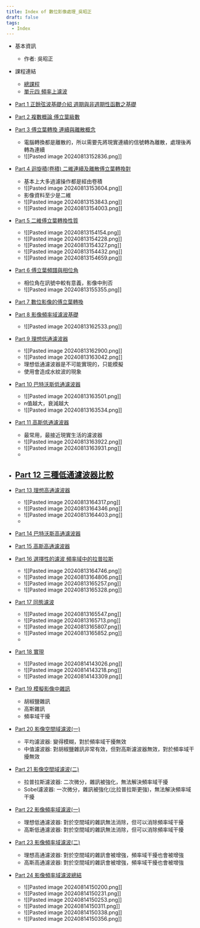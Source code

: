 ```yaml
---
title: Index of 數位影像處理_吳昭正
draft: false
tags:
  - Index
---
```


- 基本資訊
	- 作者: 吳昭正

- 課程連結
	- [總課程](https://youtube.com/playlist?list=PLI6pJZaOCtF2fjFxpVGAqWgENVZw69QD2&si=OOycEbHSq-qcditP)
	- [單元四 頻率上濾波](https://www.youtube.com/playlist?list=PLI6pJZaOCtF2_D32S1BSI7fMcBuxTofPi)

- [Part 1 正餘弦波基礎介紹 週期與非週期性函數之基礎](https://www.youtube.com/watch?v=Ea4AM4j0F7g&list=PLI6pJZaOCtF2_D32S1BSI7fMcBuxTofPi&index=1&pp=iAQB )
- [Part 2 複數概論 傅立葉級數](https://www.youtube.com/watch?v=mafgMkxfX5w&list=PLI6pJZaOCtF2_D32S1BSI7fMcBuxTofPi&index=2&pp=iAQB )
- [Part 3 傅立葉轉換 連續與離散概念](https://www.youtube.com/watch?v=ihhKQrRPYCw&list=PLI6pJZaOCtF2_D32S1BSI7fMcBuxTofPi&index=3&pp=iAQB )
    - 電腦轉換都是離散的，所以需要先將現實連續的信號轉為離散，處理後再轉為連續
    - ![[Pasted image 20240813152836.png]]
- [Part 4 迴旋積(卷積) 二維連續及離散傅立葉轉換對](https://www.youtube.com/watch?v=HbsCNndjy10&list=PLI6pJZaOCtF2_D32S1BSI7fMcBuxTofPi&index=4&pp=iAQB )
    - 基本上大多過濾操作都是經由卷積
    - ![[Pasted image 20240813153604.png]]
    - 影像資料至少是二維
    - ![[Pasted image 20240813153843.png]]
    - ![[Pasted image 20240813154003.png]]
- [Part 5 二維傅立葉轉換性質](https://www.youtube.com/watch?v=jzdPaUOmuyM&list=PLI6pJZaOCtF2_D32S1BSI7fMcBuxTofPi&index=5&pp=iAQB )
	- ![[Pasted image 20240813154154.png]]
	- ![[Pasted image 20240813154228.png]]
	- ![[Pasted image 20240813154327.png]]
	- ![[Pasted image 20240813154432.png]]
	- ![[Pasted image 20240813154659.png]]
- [Part 6 傅立葉頻譜與相位角](https://www.youtube.com/watch?v=DSHvCgLKjEQ&list=PLI6pJZaOCtF2_D32S1BSI7fMcBuxTofPi&index=6&pp=iAQB )
    - 相位角在訊號中較有意義，影像中則否
    - ![[Pasted image 20240813155355.png]]
- [Part 7 數位影像的傅立葉轉換](https://www.youtube.com/watch?v=Bc9dG26Mpyg&list=PLI6pJZaOCtF2_D32S1BSI7fMcBuxTofPi&index=7&pp=iAQB )
- [Part 8 影像頻率域濾波基礎](https://www.youtube.com/watch?v=zzXdiBTSS_8&list=PLI6pJZaOCtF2_D32S1BSI7fMcBuxTofPi&index=8&pp=iAQB )
    - ![[Pasted image 20240813162533.png]]
- [Part 9 理想低通濾波器](https://www.youtube.com/watch?v=j3AJNt2P64k&list=PLI6pJZaOCtF2_D32S1BSI7fMcBuxTofPi&index=9&pp=iAQB )
    - ![[Pasted image 20240813162900.png]]
    - ![[Pasted image 20240813163042.png]]
    - 理想低通濾波器是不可能實現的，只能模擬
    - 使用會造成水紋波的現象
- [Part 10 巴特沃斯低通濾波器](https://www.youtube.com/watch?v=JVBQcJ56gWo&list=PLI6pJZaOCtF2_D32S1BSI7fMcBuxTofPi&index=10&pp=iAQB)
    - ![[Pasted image 20240813163501.png]]
    - n值越大，衰減越大
    - ![[Pasted image 20240813163534.png]]
- [Part 11 高斯低通濾波器](https://www.youtube.com/watch?v=HwLxHgJvWgo&list=PLI6pJZaOCtF2_D32S1BSI7fMcBuxTofPi&index=11&pp=iAQB)
    - 最常用，最接近現實生活的濾波器
    - ![[Pasted image 20240813163922.png]]
    - ![[Pasted image 20240813163931.png]]
    - 
- [Part 12 三種低通濾波器比較](https://www.youtube.com/watch?v=nX00ghFwFqs&list=PLI6pJZaOCtF2_D32S1BSI7fMcBuxTofPi&index=12&pp=iAQB)
    -  
- [Part 13 理想高通濾波器](https://www.youtube.com/watch?v=BJ14EyK0MBg&list=PLI6pJZaOCtF2_D32S1BSI7fMcBuxTofPi&index=13&pp=iAQB)
    - ![[Pasted image 20240813164317.png]]
    - ![[Pasted image 20240813164346.png]]
    - ![[Pasted image 20240813164403.png]]
    - 
- [Part 14 巴特沃斯高通濾波器](https://www.youtube.com/watch?v=08xsMvSxhVA&list=PLI6pJZaOCtF2_D32S1BSI7fMcBuxTofPi&index=14&pp=iAQB)
- [Part 15 高斯高通濾波器](https://www.youtube.com/watch?v=32skkTePzqk&list=PLI6pJZaOCtF2_D32S1BSI7fMcBuxTofPi&index=15&pp=iAQB)
- [Part 16 選擇性的濾波 頻率域中的拉普拉斯](https://www.youtube.com/watch?v=XIca8OnIs2w&list=PLI6pJZaOCtF2_D32S1BSI7fMcBuxTofPi&index=16&pp=iAQB)
    - ![[Pasted image 20240813164746.png]]
    - ![[Pasted image 20240813164806.png]]
    - ![[Pasted image 20240813165257.png]]
    - ![[Pasted image 20240813165328.png]]
- [Part 17 同態濾波](https://www.youtube.com/watch?v=lAB4Aq81DrI&list=PLI6pJZaOCtF2_D32S1BSI7fMcBuxTofPi&index=17&pp=iAQB)
    - ![[Pasted image 20240813165547.png]]
    - ![[Pasted image 20240813165713.png]]
    - ![[Pasted image 20240813165807.png]]
    - ![[Pasted image 20240813165852.png]]
    - 
- [Part 18 實現](https://www.youtube.com/watch?v=pZo0nUdfxMU&list=PLI6pJZaOCtF2_D32S1BSI7fMcBuxTofPi&index=18&pp=iAQB)
	- ![[Pasted image 20240814143026.png]]
	- ![[Pasted image 20240814143218.png]]
	- ![[Pasted image 20240814143309.png]]
- [Part 19 模擬影像中雜訊](https://www.youtube.com/watch?v=BnrOq89mY70&list=PLI6pJZaOCtF2_D32S1BSI7fMcBuxTofPi&index=19&pp=iAQB)
	- 胡椒鹽雜訊
	- 高斯雜訊
	- 頻率域干擾
- [Part 20 影像空間域濾波(一)](https://www.youtube.com/watch?v=S_hNGNaQscU&list=PLI6pJZaOCtF2_D32S1BSI7fMcBuxTofPi&index=20&pp=iAQB)
	- 平均濾波器: 變得模糊，對於頻率域干擾無效
	- 中值濾波器: 對胡椒鹽雜訊非常有效，但對高斯濾波器無效，對於頻率域干擾無效
- [Part 21 影像空間域濾波(二)](https://www.youtube.com/watch?v=jstXgqtQiUs&list=PLI6pJZaOCtF2_D32S1BSI7fMcBuxTofPi&index=21&pp=iAQB)
	- 拉普拉斯濾波器: 二次微分，雜訊被強化，無法解決頻率域干擾
	- Sobel濾波器: 一次微分，雜訊被強化(比拉普拉斯更強)，無法解決頻率域干擾
- [Part 22 影像頻率域濾波(一)](https://www.youtube.com/watch?v=ZeesS4HSvjs&list=PLI6pJZaOCtF2_D32S1BSI7fMcBuxTofPi&index=24&pp=iAQB)
	- 理想低通濾波器: 對於空間域的雜訊無法消除，但可以消除頻率域干擾
	- 高斯低通濾波器: 對於空間域的雜訊無法消除，但可以消除頻率域干擾
- [Part 23 影像頻率域濾波(二)](https://www.youtube.com/watch?v=EREq9qbc7hw&list=PLI6pJZaOCtF2_D32S1BSI7fMcBuxTofPi&index=22&pp=iAQB)
	- 理想高通濾波器: 對於空間域的雜訊會被增強，頻率域干擾也會被增強
	- 高斯高通濾波器: 對於空間域的雜訊會被增強，頻率域干擾也會被增強
- [Part 24 影像頻率域濾波總結](https://www.youtube.com/watch?v=Yn-DuuaW7aw&list=PLI6pJZaOCtF2_D32S1BSI7fMcBuxTofPi&index=23&pp=iAQB)
	- ![[Pasted image 20240814150200.png]]
	- ![[Pasted image 20240814150231.png]]
	- ![[Pasted image 20240814150253.png]]
	- ![[Pasted image 20240814150311.png]]
	- ![[Pasted image 20240814150338.png]]
	- ![[Pasted image 20240814150356.png]]
